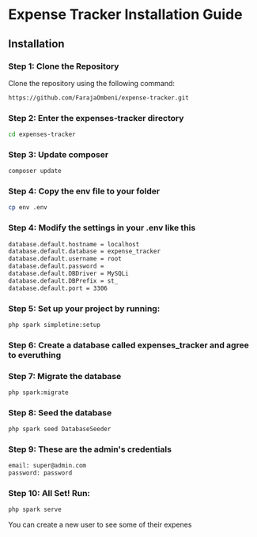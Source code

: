 # Expense Tracker Installation Guide

## Installation

### Step 1: Clone the Repository
Clone the repository using the following command:
```bash
https://github.com/FarajaOmbeni/expense-tracker.git
```

### Step 2: Enter the expenses-tracker directory
```bash
cd expenses-tracker
```
### Step 3: Update composer
```bash
composer update
```

### Step 4: Copy the env file to your folder
```bash
cp env .env
```

### Step 4: Modify the settings in your .env like this
```bash
database.default.hostname = localhost
database.default.database = expense_tracker
database.default.username = root
database.default.password = 
database.default.DBDriver = MySQLi
database.default.DBPrefix = st_
database.default.port = 3306
```

### Step 5: Set up your project by running:
```bash
php spark simpletine:setup
```

### Step 6: Create a database called expenses_tracker and agree to everuthing

### Step 7: Migrate the database
```bash
php spark:migrate
```

### Step 8: Seed the database
```bash
php spark seed DatabaseSeeder
```
### Step 9: These are the admin's credentials
```bash
email: super@admin.com
password: password
```

### Step 10: All Set! Run:
```bash
php spark serve
```
You can create a new user to see some of their expenes